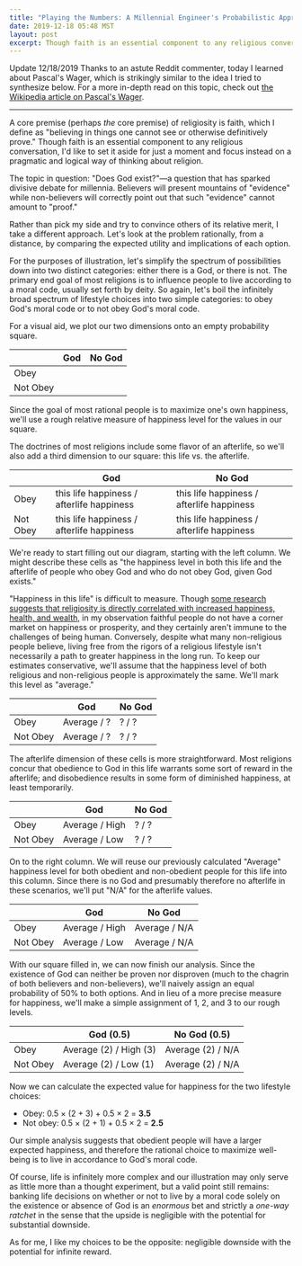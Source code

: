 ```yaml
---
title: "Playing the Numbers: A Millennial Engineer's Probabilistic Approach to Believing in God"
date: 2019-12-18 05:48 MST
layout: post
excerpt: Though faith is an essential component to any religious conversation, I'd like to set it aside for just a moment and focus instead on a pragmatic and logical way of thinking about religion.
---
```


<p><span class="update">Update <span class="update-date">12/18/2019</span></span> Thanks to an astute Reddit commenter, today I learned about Pascal's Wager, which is strikingly similar to the idea I tried to synthesize below. For a more in-depth read on this topic, check out <a href="https://en.wikipedia.org/wiki/Pascal's_wager">the Wikipedia article on Pascal's Wager</a>.</p>

---

A core premise (perhaps _the_ core premise) of religiosity is faith, which I define as "believing in things one cannot see or otherwise definitively prove." Though faith is an essential component to any religious conversation, I'd like to set it aside for just a moment and focus instead on a pragmatic and logical way of thinking about religion.

The topic in question: "Does God exist?"—a question that has sparked divisive debate for millennia. Believers will present mountains of "evidence" while non-believers will correctly point out that such "evidence" cannot amount to "proof."

Rather than pick my side and try to convince others of its relative merit, I take a different approach. Let's look at the problem rationally, from a distance, by comparing the expected utility and implications of each option.

For the purposes of illustration, let's simplify the spectrum of possibilities down into two distinct categories: either there is a God, or there is not. The primary end goal of most religions is to influence people to live according to a moral code, usually set forth by deity. So again, let's boil the infinitely broad spectrum of lifestyle choices into two simple categories: to obey God's moral code or to not obey God's moral code.

For a visual aid, we plot our two dimensions onto an empty probability square.

|          | God | No God |
|----------|-----|--------|
| Obey     |     |        |
| Not Obey |     |        |

Since the goal of most rational people is to maximize one's own happiness, we'll use a rough relative measure of happiness level for the values in our square.

The doctrines of most religions include some flavor of an afterlife, so we'll also add a third dimension to our square: this life vs. the afterlife.

|          | God                                       | No God                                    |
|----------|-------------------------------------------|-------------------------------------------|
| Obey     | this life happiness / afterlife happiness | this life happiness / afterlife happiness |
| Not Obey | this life happiness / afterlife happiness | this life happiness / afterlife happiness |

We're ready to start filling out our diagram, starting with the left column. We might describe these cells as "the happiness level in both this life and the afterlife of people who obey God and who do not obey God, given God exists."

"Happiness in this life" is difficult to measure. Though [some research suggests that religiosity is directly correlated with increased happiness, health, and wealth,](https://www.nber.org/papers/w11377) in my observation faithful people do not have a corner market on happiness or prosperity, and they certainly aren't immune to the challenges of being human. Conversely, despite what many non-religious people believe, living free from the rigors of a religious lifestyle isn't necessarily a path to greater happiness in the long run. To keep our estimates conservative, we'll assume that the happiness level of both religious and non-religious people is approximately the same. We'll mark this level as "average."

|          | God         | No God |
|----------|-------------|--------|
| Obey     | Average / ? | ? / ?  |
| Not Obey | Average / ? | ? / ?  |

The afterlife dimension of these cells is more straightforward. Most religions concur that obedience to God in this life warrants some sort of reward in the afterlife; and disobedience results in some form of diminished happiness, at least temporarily.

|          | God            | No God |
|----------|----------------|--------|
| Obey     | Average / High | ? / ?  |
| Not Obey | Average / Low  | ? / ?  |

On to the right column. We will reuse our previously calculated "Average" happiness level for both obedient and non-obedient people for this life into this column. Since there is no God and presumably therefore no afterlife in these scenarios, we'll put "N/A" for the afterlife values.

|          | God            | No God         |
|----------|----------------|----------------|
| Obey     | Average / High | Average / N/A  |
| Not Obey | Average / Low  | Average / N/A  |

With our square filled in, we can now finish our analysis. Since the existence of God can neither be proven nor disproven (much to the chagrin of both believers and non-believers), we'll naively assign an equal probability of 50% to both options. And in lieu of a more precise measure for happiness, we'll make a simple assignment of 1, 2, and 3 to our rough levels.

|          | God (0.5)              | No God (0.5)       |
|----------|------------------------|--------------------|
| Obey     | Average (2) / High (3) | Average (2) / N/A  |
| Not Obey | Average (2) / Low (1)  | Average (2) / N/A  |

Now we can calculate the expected value for happiness for the two lifestyle choices:

* Obey: 0.5 &times; (2 + 3) + 0.5 &times; 2 = **3.5**
* Not obey: 0.5 &times; (2 + 1) + 0.5 &times; 2 = **2.5**

Our simple analysis suggests that obedient people will have a larger expected happiness, and therefore the rational choice to maximize well-being is to live in accordance to God's moral code.

Of course, life is infinitely more complex and our illustration may only serve as little more than a thought experiment, but a valid point still remains: banking life decisions on whether or not to live by a moral code solely on the existence or absence of God is an *enormous* bet and strictly a *one-way ratchet* in the sense that the upside is negligible with the potential for substantial downside.

As for me, I like my choices to be the opposite: negligible downside with the potential for infinite reward.
